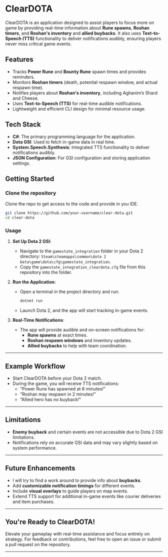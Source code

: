 # ClearDOTA
ClearDOTA is an application designed to assist players to focus more on game by providing real-time information about **Rune spawns**, **Roshan timers**, and **Roshan's inventory** and **allied buybacks**. It also uses **Text-to-Speech (TTS)** functionality to deliver notifications audibly, ensuring players never miss critical game events.

## Features
+ Tracks **Power Rune** and **Bounty Rune** spawn times and provides reminders.
+ Monitors **Roshan timers** (death, potential respawn window, and actual respawn time).
+ Notifies players about **Roshan's inventory**, including Aghanim’s Shard and Cheese.
+ Uses **Text-to-Speech (TTS)** for real-time audible notifications.
+ Lightweight and efficient CLI design for minimal resource usage.

## Tech Stack
+ **C#**: The primary programming language for the application.
+ **Dota GSI**: Used to fetch in-game data in real time.
+ **System.Speech.Synthesis**: Integrated TTS functionality to deliver notifications audibly.
+ **JSON Configuration**: For GSI configuration and storing application settings.

## Getting Started

### Clone the repository
Clone the repo to get access to the code and provide in you IDE.
```bash
git clone https://github.com/your-username/clear-dota.git
cd clear-dota
```
### Usage

1. **Set Up Dota 2 GSI**:
   - Navigate to the `gamestate_integration` folder in your Dota 2 directory:
     `Steam\steamapps\common\dota 2 beta\game\dota\cfg\gamestate_integration`.
   - Copy the `gamestate_integration_cleardota.cfg` file from this repository into the folder.

2. **Run the Application**:
   - Open a terminal in the project directory and run:
     ```bash
     dotnet run
     ```
   - Launch Dota 2, and the app will start tracking in-game events.

3. **Real-Time Notifications**:
   - The app will provide audible and on-screen notifications for:
     - **Rune spawns** at exact times.
     - **Roshan respawn windows** and inventory updates.
     - **Allied buybacks** to help with team coordination.

---

## Example Workflow

- Start ClearDOTA before your Dota 2 match.
- During the game, you will receive TTS notifications:
  - “Power Rune has spawned at 6 minutes!”
  - “Roshan may respawn in 2 minutes!”
  - “Allied hero has no buyback!”

---

## Limitations

+ **Enemy buyback** and certain events are not accessible due to Dota 2 GSI limitations.
+ Notifications rely on accurate GSI data and may vary slightly based on system performance.

---

## Future Enhancements

+ I will try to find a work around to provide info about **buybacks**.
+ Add **customizable notification timings** for different events.
+ Include **visual overlays** to guide players on map events.
+ Extend TTS support for additional in-game events like courier deliveries and item purchases.

---

## You're Ready to **ClearDOTA!**

Elevate your gameplay with real-time assistance and focus entirely on strategy. For feedback or contributions, feel free to open an issue or submit a pull request on the repository.

---
